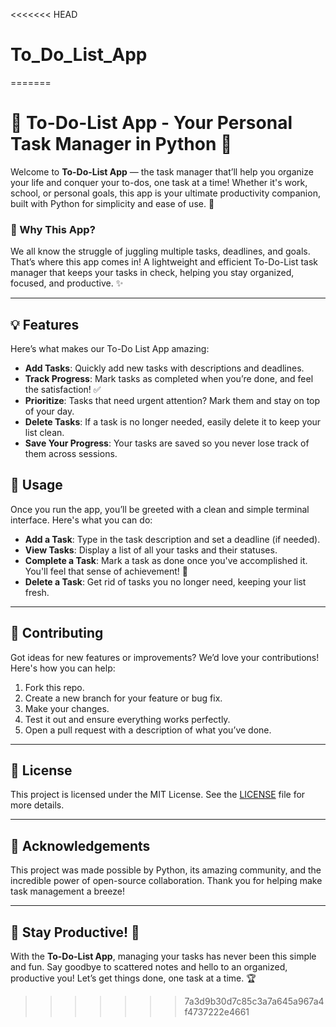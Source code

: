 <<<<<<< HEAD
# To_Do_List_App
=======

# 🌟 To-Do-List App - Your Personal Task Manager in Python 🌟

Welcome to **To-Do-List App** — the task manager that’ll help you organize your life and conquer your to-dos, one task at a time! Whether it's work, school, or personal goals, this app is your ultimate productivity companion, built with Python for simplicity and ease of use. 🚀

### 📝 Why This App?

We all know the struggle of juggling multiple tasks, deadlines, and goals. That’s where this app comes in! A lightweight and efficient To-Do-List task manager that keeps your tasks in check, helping you stay organized, focused, and productive. ✨

---

## 💡 Features

Here’s what makes our To-Do List App amazing:

- **Add Tasks**: Quickly add new tasks with descriptions and deadlines.
- **Track Progress**: Mark tasks as completed when you’re done, and feel the satisfaction! ✅
- **Prioritize**: Tasks that need urgent attention? Mark them and stay on top of your day.
- **Delete Tasks**: If a task is no longer needed, easily delete it to keep your list clean.
- **Save Your Progress**: Your tasks are saved so you never lose track of them across sessions.



## 🎯 Usage

Once you run the app, you’ll be greeted with a clean and simple terminal interface. Here's what you can do:

- **Add a Task**: Type in the task description and set a deadline (if needed).
- **View Tasks**: Display a list of all your tasks and their statuses.
- **Complete a Task**: Mark a task as done once you've accomplished it. You'll feel that sense of achievement! 🎉
- **Delete a Task**: Get rid of tasks you no longer need, keeping your list fresh.

---

## 🤝 Contributing

Got ideas for new features or improvements? We’d love your contributions! Here's how you can help:

1. Fork this repo.
2. Create a new branch for your feature or bug fix.
3. Make your changes.
4. Test it out and ensure everything works perfectly.
5. Open a pull request with a description of what you’ve done.

---

## 📄 License

This project is licensed under the MIT License. See the [LICENSE](LICENSE) file for more details.

---

## 🙏 Acknowledgements

This project was made possible by Python, its amazing community, and the incredible power of open-source collaboration. Thank you for helping make task management a breeze!

---

## 🌟 Stay Productive! 🌟

With the **To-Do-List App**, managing your tasks has never been this simple and fun. Say goodbye to scattered notes and hello to an organized, productive you! Let’s get things done, one task at a time. 🏆
>>>>>>> 7a3d9b30d7c85c3a7a645a967a4f4737222e4661

